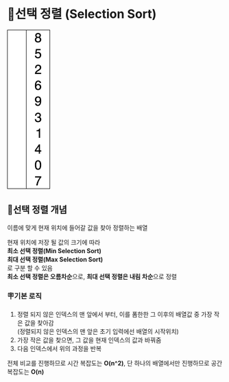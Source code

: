 # 🔑선택 정렬 (Selection Sort)

![](./img/selection.gif)

## 🎇선택 정렬 개념
이름에 맞게 현재 위치에 들어갈 값을 찾아 정렬하는 배열  

현재 위치에 저장 될 값의 크기에 따라  
**최소 선택 정렬(Min Selection Sort)**  
**최대 선택 정렬(Max Selection Sort)**  
로 구분 할 수 있음  
**최소 선택 정렬은 오름차순**으로, **최대 선택 정렬은 내림 차순**으로 정렬  

### 🪧기본 로직
1. 정렬 되지 않은 인덱스의 맨 앞에서 부터, 이를 폼한한 그 이후의 배열값 중 가장 작은 값을 찾아감  
(정렬되지 않은 인덱스의 맨 앞은 초기 입력에선 배열의 시작위치)
2. 가장 작은 값을 찾으면, 그 값을 현재 인덱스의 값과 바꿔줌  
3. 다음 인덱스에서 위의 과정을 반복  

전체 비교를 진행하므로 시간 복잡도는 **O(n^2)**, 단 하나의 배열에서만 진행하므로 공간복잡도는 **O(n)**  

